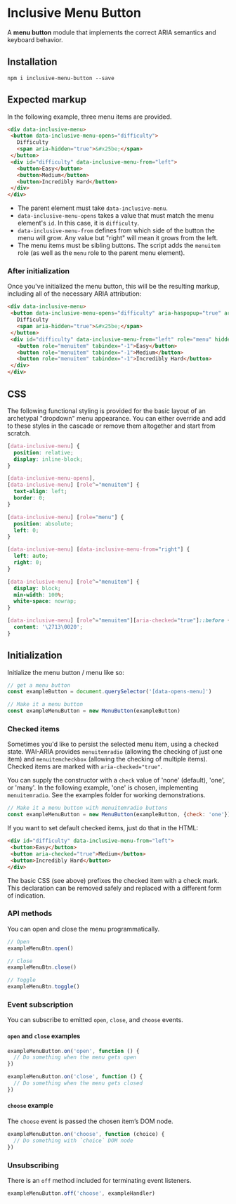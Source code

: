 # Inclusive Menu Button

A **menu button** module that implements the correct ARIA semantics and keyboard behavior.

## Installation

```
npm i inclusive-menu-button --save
```

## Expected markup

In the following example, three menu items are provided.

```html
<div data-inclusive-menu>
 <button data-inclusive-menu-opens="difficulty">
   Difficulty
   <span aria-hidden="true">&#x25be;</span>
 </button>
 <div id="difficulty" data-inclusive-menu-from="left">
   <button>Easy</button>
   <button>Medium</button>
   <button>Incredibly Hard</button>
 </div>
</div>
```

* The parent element must take `data-inclusive-menu`.
* `data-inclusive-menu-opens` takes a value that must match the menu element's `id`. In this case, it is `difficulty`.
* `data-inclusive-menu-from` defines from which side of the button the menu will grow. Any value but "right" will mean it grows from the left.
* The menu items must be sibling buttons. The script adds the `menuitem` role (as well as the `menu` role to the parent menu element).

### After initialization

Once you've initialized the menu button, this will be the resulting markup, including all of the necessary ARIA attribution:

```html
<div data-inclusive-menu>
 <button data-inclusive-menu-opens="difficulty" aria-haspopup="true" aria-expanded="false">
   Difficulty
   <span aria-hidden="true">&#x25be;</span>
 </button>
 <div id="difficulty" data-inclusive-menu-from="left" role="menu" hidden>
   <button role="menuitem" tabindex="-1">Easy</button>
   <button role="menuitem" tabindex="-1">Medium</button>
   <button role="menuitem" tabindex="-1">Incredibly Hard</button>
 </div>
</div>
```

## CSS

The following functional styling is provided for the basic layout of an archetypal "dropdown" menu appearance. You can either override and add to these styles in the cascade or remove them altogether and start from scratch.

```css
[data-inclusive-menu] {
  position: relative;
  display: inline-block;
}

[data-inclusive-menu-opens],
[data-inclusive-menu] [role^="menuitem"] {
  text-align: left;
  border: 0;
}

[data-inclusive-menu] [role="menu"] {
  position: absolute;
  left: 0;
}

[data-inclusive-menu] [data-inclusive-menu-from="right"] {
  left: auto;
  right: 0;
}

[data-inclusive-menu] [role^="menuitem"] {
  display: block;
  min-width: 100%;
  white-space: nowrap;
}

[data-inclusive-menu] [role^="menuitem"][aria-checked="true"]::before {
  content: '\2713\0020';
}
```

## Initialization

Initialize the menu button / menu like so:

```js
// get a menu button
const exampleButton = document.querySelector('[data-opens-menu]')

// Make it a menu button
const exampleMenuButton = new MenuButton(exampleButton)
```

### Checked items

Sometimes you'd like to persist the selected menu item, using a checked state. WAI-ARIA provides `menuitemradio` (allowing the checking of just one item) and `menuitemcheckbox` (allowing the checking of multiple items). Checked items are marked with `aria-checked="true"`.

You can supply the constructor with a `check` value of 'none' (default), 'one', or 'many'. In the following example, 'one' is chosen, implementing `menuitemradio`. See the examples folder for working demonstrations.

```js
// Make it a menu button with menuitemradio buttons
const exampleMenuButton = new MenuButton(exampleButton, {check: 'one'})
```

If you want to set default checked items, just do that in the HTML:

```html
<div id="difficulty" data-inclusive-menu-from="left">
 <button>Easy</button>
 <button aria-checked="true">Medium</button>
 <button>Incredibly Hard</button>
</div>
```

The basic CSS (see above) prefixes the checked item with a check mark. This declaration can be removed safely and replaced with a different form of indication.

### API methods

You can open and close the menu programmatically.

```js
// Open
exampleMenuBtn.open()

// Close
exampleMenuBtn.close()

// Toggle
exampleMenuBtn.toggle()
```

### Event subscription

You can subscribe to emitted `open`, `close`, and `choose` events.

#### `open` and `close` examples

```js
exampleMenuButton.on('open', function () {
  // Do something when the menu gets open
})

exampleMenuButton.on('close', function () {
  // Do something when the menu gets closed
})
```

#### `choose` example

The `choose` event is passed the chosen item’s DOM node.

```js
exampleMenuButton.on('choose', function (choice) {
  // Do something with `choice` DOM node
})
```

### Unsubscribing

There is an `off` method included for terminating event listeners.

```js
exampleMenuButton.off('choose', exampleHandler)
```
